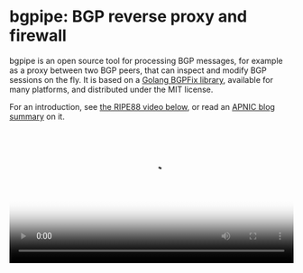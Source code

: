 # bgpipe: BGP reverse proxy and firewall

bgpipe is an open source tool for processing BGP messages, for example as a proxy between two BGP peers, that can inspect and modify BGP sessions on the fly.
It is based on a [Golang BGPFix library](https://bgpfix.org/), available for many platforms, and distributed under the MIT license.

For an introduction,
see [the RIPE88 video below](https://ripe88.ripe.net/archives/video/1365/),
or read an [APNIC blog summary](https://blog.apnic.net/2024/06/11/routing-topics-at-ripe-88/) on it.
<video preload="metadata" style="width: 100%;" controls="" poster="https://ripe88.ripe.net/wp-content/themes/fluida-plus/images/webcast.jpg">
    <source type="video/mp4" src="https://ripe88.ripe.net/archive/video/pawel-foremski_bgp-pipe-open-source-bgp-reverse-proxy_side_20240523-140239.mp4">
</video>

